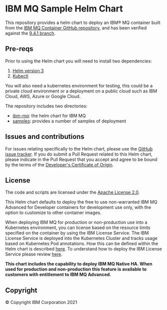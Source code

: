 # IBM MQ Sample Helm Chart
This repository provides a helm chart to deploy an IBM® MQ container built from the [IBM MQ Container GitHub repository](https://github.com/ibm-messaging/mq-container), and has been verified against the [9.4.1 branch](https://github.com/ibm-messaging/mq-container/tree/9.4.1).

## Pre-reqs
Prior to using the Helm chart you will need to install two dependencies:
1. [Helm version 3](https://helm.sh/docs/intro/install/)
2. [Kubectl](https://kubernetes.io/docs/tasks/tools/)

You will also need a kubernetes environment for testing, this could be a private cloud environment or a deployment on a public cloud such as IBM Cloud, AWS, Azure or Google Cloud.

The repository includes two directories:
* [ibm-mq](charts/ibm-mq/README.md): the helm chart for IBM MQ
* [samples](samples/README.md): provides a number of samples of deployment


## Issues and contributions

For issues relating specifically to the Helm chart, please use the [GitHub issue tracker](https://github.com/ibm-messaging/mq-helm/issues). If you do submit a Pull Request related to this Helm chart, please indicate in the Pull Request that you accept and agree to be bound by the terms of the [Developer's Certificate of Origin](DCO1.1.txt).

## License

The code and scripts are licensed under the [Apache License 2.0](http://www.apache.org/licenses/LICENSE-2.0.html).

This Helm chart defaults to deploy the free to use non-warranted IBM MQ Advanced for Developer containers for development use only, with the option to customize to other container images.

When deploying IBM MQ for production or non-production use into a Kubernetes environment, you can license based on the resource limits specified on the container by using the IBM License Service. The IBM License Service is deployed into the Kubernetes Cluster and tracks usage based on Kubernetes Pod annotations. How this can be defined within the Helm chart is described [here](charts/ibm-mq/README.md#Supplying-licensing-annotations). To understand how to deploy the IBM License Service please review [here](https://github.com/IBM/ibm-licensing-operator/blob/release-1.8/docs/License_Service_main.md).

**This chart includes the capability to deploy IBM MQ Native HA. When used for production and non-production this feature is available to customers with entitlement to IBM MQ Advanced.**

## Copyright

© Copyright IBM Corporation 2021
